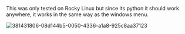 This was only tested on Rocky Linux but since its python it should work anywhere, it works in the same way as the windows menu.


![381431806-08d144b5-0050-4336-a1a8-925c8aa37123](https://github.com/user-attachments/assets/361052d4-16bc-43d2-9df7-86f13d247399)
